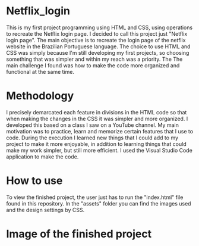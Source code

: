 # Netflix_login
This is my first project programming using HTML and CSS, using operations to recreate the Netflix login page. 
I decided to call this project just "Netflix login page". The main objective is to recreate the login page of the netflix website in the Brazilian Portuguese language. The choice to use HTML and CSS was simply because I'm still developing my first projects, so choosing something that was simpler and within my reach was a priority. The The main challenge I found was how to make the code more organized and functional at the same time.

# Methodology

I precisely demarcated each feature in divisions in the HTML code so that when making the changes in the CSS it was simpler and more organized. I developed this based on a class I saw on a YouTube channel. My main motivation was to practice, learn and memorize certain features that I use to code. During the execution I learned new things that I could add to my project to make it more enjoyable, in addition to learning things that could make my work simpler, but still more efficient.
I used the Visual Studio Code application to make the code. 

# How to use
To view the finished project, the user just has to run the "index.html" file found in this repository. In the "assets" folder you can find the images used and the design settings by CSS.

# Image of the finished project

